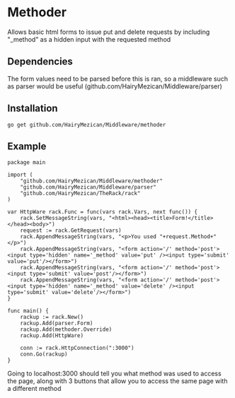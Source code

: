 #	Methoder
Allows basic html forms to issue put and delete requests by including "_method" as a hidden input with the requested method

##  Dependencies
The form values need to be parsed before this is ran, so a middleware such as parser would be useful (github.com/HairyMezican/Middleware/parser)

## 	Installation
`go get github.com/HairyMezican/Middleware/methoder`

## 	Example

    package main

	import (
		"github.com/HairyMezican/Middleware/methoder"
		"github.com/HairyMezican/Middleware/parser"
		"github.com/HairyMezican/TheRack/rack"
	)

	var HttpWare rack.Func = func(vars rack.Vars, next func()) {
		rack.SetMessageString(vars, "<html><head><title>Form!</title></head><body>")
		request := rack.GetRequest(vars)
		rack.AppendMessageString(vars, "<p>You used "+request.Method+"</p>")
		rack.AppendMessageString(vars, "<form action='/' method='post'><input type='hidden' name='_method' value='put' /><input type='submit' value='put'/></form>")
		rack.AppendMessageString(vars, "<form action='/' method='post'><input type='submit' value='post'/></form>")
		rack.AppendMessageString(vars, "<form action='/' method='post'><input type='hidden' name='_method' value='delete' /><input type='submit' value='delete'/></form>")
	}

	func main() {
		rackup := rack.New()
		rackup.Add(parser.Form)
		rackup.Add(methoder.Override)
		rackup.Add(HttpWare)

		conn := rack.HttpConnection(":3000")
		conn.Go(rackup)
	}
	
	
Going to localhost:3000 should tell you what method was used to access the page, along with 3 buttons that allow you to access the same page with a different method